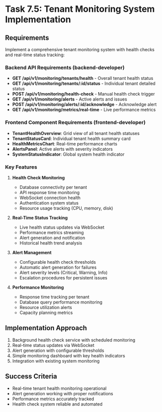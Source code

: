 # Task 7.5: Tenant Monitoring System Implementation

## Requirements
Implement a comprehensive tenant monitoring system with health checks and real-time status tracking:

### Backend API Requirements (backend-developer)
- **GET /api/v1/monitoring/tenants/health** - Overall tenant health status
- **GET /api/v1/monitoring/tenants/:id/status** - Individual tenant detailed status
- **POST /api/v1/monitoring/health-check** - Manual health check trigger
- **GET /api/v1/monitoring/alerts** - Active alerts and issues
- **POST /api/v1/monitoring/alerts/:id/acknowledge** - Acknowledge alert
- **GET /api/v1/monitoring/metrics/real-time** - Live performance metrics

### Frontend Component Requirements (frontend-developer)
- **TenantHealthOverview**: Grid view of all tenant health statuses
- **TenantStatusCard**: Individual tenant health summary card
- **HealthMetricsChart**: Real-time performance charts
- **AlertsPanel**: Active alerts with severity indicators
- **SystemStatusIndicator**: Global system health indicator

### Key Features
1. **Health Check Monitoring**
   - Database connectivity per tenant
   - API response time monitoring
   - WebSocket connection health
   - Authentication system status
   - Resource usage tracking (CPU, memory, disk)

2. **Real-Time Status Tracking**
   - Live health status updates via WebSocket
   - Performance metrics streaming
   - Alert generation and notification
   - Historical health trend analysis

3. **Alert Management**
   - Configurable health check thresholds
   - Automatic alert generation for failures
   - Alert severity levels (Critical, Warning, Info)
   - Escalation procedures for persistent issues

4. **Performance Monitoring**
   - Response time tracking per tenant
   - Database query performance monitoring
   - Resource utilization alerts
   - Capacity planning metrics

## Implementation Approach
1. Background health check service with scheduled monitoring
2. Real-time status updates via WebSocket
3. Alert generation with configurable thresholds
4. Simple monitoring dashboard with key health indicators
5. Integration with existing system monitoring

## Success Criteria
- Real-time tenant health monitoring operational
- Alert generation working with proper notifications
- Performance metrics accurately tracked
- Health check system reliable and automated